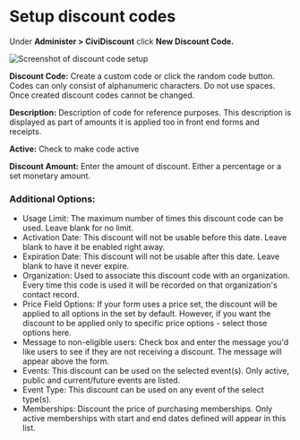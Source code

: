 # Setup discount codes

Under **Administer > CiviDiscount** click **New Discount Code.**

![Screenshot of discount code setup](images/codesetup.png)

**Discount Code:** Create a custom code or click the random code button. Codes can only consist of alphanumeric characters. Do not use spaces. Once created discount codes cannot be changed.

**Description:** Description of code for reference purposes. This description is displayed as part of amounts it is applied too in front end forms and receipts.

**Active:** Check to make code active

**Discount Amount:** Enter the amount of discount. Either a percentage or a set monetary amount.

### Additional Options:
* Usage Limit: The maximum number of times this discount code can be used. Leave blank for no limit.
* Activation Date: This discount will not be usable before this date. Leave blank to have it be enabled right away.
* Expiration Date: This discount will not be usable after this date. Leave blank to have it never expire.
* Organization: Used to associate this discount code with an organization. Every time this code is used it will be recorded on that organization's contact record.
* Price Field Options: If your form uses a price set, the discount will be applied to all options in the set by default. However, if you want the discount to be applied only to specific price options - select those options here.
* Message to non-eligible users: Check box and enter the message you'd like users to see if they are not receiving a discount. The message will appear above the form.
* Events: This discount can be used on the selected event(s). Only active, public and current/future events are listed.
* Event Type: This discount can be used on any event of the select type(s).
* Memberships: Discount the price of purchasing memberships. Only active memberships with start and end dates defined will appear in this list.
